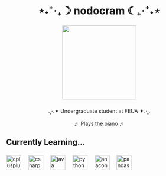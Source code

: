 <h1 align="center">⋆˖⁺‧₊☽ nodocram ☾₊‧⁺˖⋆</h1>

###

<div align="center">
  <img height="200" src="https://encrypted-tbn0.gstatic.com/images?q=tbn:ANd9GcSVNg3zpGd3IHjZlp1ilbXNwZtOPAE47vafBiXrx7EtqF-KBH_rz8RnhfOTyhhVgs8H3Uw&usqp=CAU"  />
</div>

###

<p align="center">.˳·˖✶ Undergraduate student at FEUA ✶˖·˳.<br><br>♬ Plays the piano ♬</p>

###

<h2 align="left">Currently Learning...</h2>

###

<div align="left">
  <img src="https://cdn.jsdelivr.net/gh/devicons/devicon/icons/cplusplus/cplusplus-original.svg" height="40" alt="cplusplus logo"  />
  <img width="12" />
  <img src="https://cdn.jsdelivr.net/gh/devicons/devicon/icons/csharp/csharp-original.svg" height="40" alt="csharp logo"  />
  <img width="12" />
  <img src="https://cdn.jsdelivr.net/gh/devicons/devicon/icons/java/java-original.svg" height="40" alt="java logo"  />
  <img width="12" />
  <img src="https://cdn.jsdelivr.net/gh/devicons/devicon/icons/python/python-original.svg" height="40" alt="python logo"  />
  <img width="12" />
  <img src="https://cdn.jsdelivr.net/gh/devicons/devicon/icons/anaconda/anaconda-original.svg" height="40" alt="anaconda logo"  />
  <img width="12" />
  <img src="https://cdn.jsdelivr.net/gh/devicons/devicon/icons/pandas/pandas-original.svg" height="40" alt="pandas logo"  />
</div>

###

<!--
**nodocram/nodocram** is a ✨ _special_ ✨ repository because its `README.md` (this file) appears on your GitHub profile.

Here are some ideas to get you started:

- 🔭 I’m currently working on ...
- 🌱 I’m currently learning ...
- 👯 I’m looking to collaborate on ...
- 🤔 I’m looking for help with ...
- 💬 Ask me about ...
- 📫 How to reach me: ...
- 😄 Pronouns: ...
- ⚡ Fun fact: ...
-->
